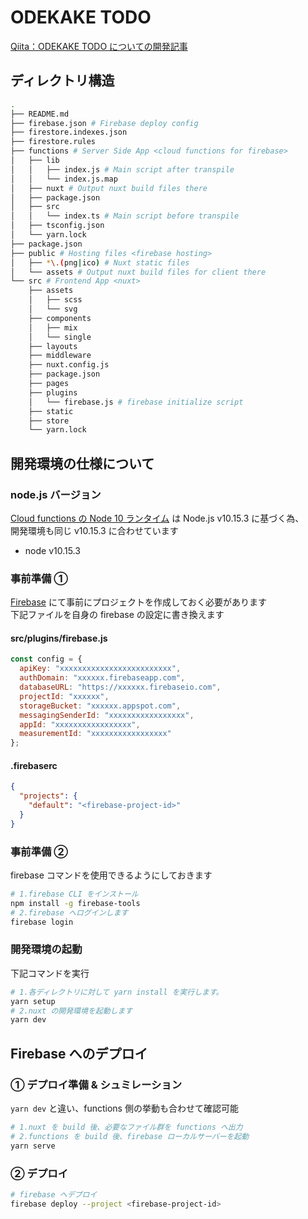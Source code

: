 # ODEKAKE TODO

[Qiita：ODEKAKE TODO についての開発記事](https://qiita.com/yuki153/items/f36600376b4d18d77708)

## ディレクトリ構造

```bash
.
├── README.md
├── firebase.json # Firebase deploy config
├── firestore.indexes.json
├── firestore.rules
├── functions # Server Side App <cloud functions for firebase>
│   ├── lib
│   │   ├── index.js # Main script after transpile
│   │   └── index.js.map
│   ├── nuxt # Output nuxt build files there
│   ├── package.json
│   ├── src
│   │   └── index.ts # Main script before transpile
│   ├── tsconfig.json
│   └── yarn.lock
├── package.json
├── public # Hosting files <firebase hosting>
│   ├── *\.(png|ico) # Nuxt static files
│   └── assets # Output nuxt build files for client there
└── src # Frontend App <nuxt>
    ├── assets
    │   ├── scss
    │   └── svg
    ├── components
    │   ├── mix
    │   └── single
    ├── layouts
    ├── middleware
    ├── nuxt.config.js
    ├── package.json
    ├── pages
    ├── plugins
    │   └── firebase.js # firebase initialize script
    ├── static
    ├── store
    └── yarn.lock
```

## 開発環境の仕様について

### node.js バージョン

[Cloud functions の Node 10 ランタイム](https://cloud.google.com/functions/docs/concepts/nodejs-10-runtime?hl=ja) は Node.js v10.15.3 に基づく為、  
開発環境も同じ v10.15.3 に合わせています

* node v10.15.3

### 事前準備 ①

[Firebase](https://firebase.google.com/?hl=ja) にて事前にプロジェクトを作成しておく必要があります  
下記ファイルを自身の firebase の設定に書き換えます

#### src/plugins/firebase.js

```js
const config = {
  apiKey: "xxxxxxxxxxxxxxxxxxxxxxxxx",
  authDomain: "xxxxxx.firebaseapp.com",
  databaseURL: "https://xxxxxx.firebaseio.com",
  projectId: "xxxxxx",
  storageBucket: "xxxxxx.appspot.com",
  messagingSenderId: "xxxxxxxxxxxxxxxxx",
  appId: "xxxxxxxxxxxxxxxxx",
  measurementId: "xxxxxxxxxxxxxxxxx"
};
```

#### .firebaserc

```json
{
  "projects": {
    "default": "<firebase-project-id>"
  }
}
```

### 事前準備 ②

firebase コマンドを使用できるようにしておきます

```bash
# 1.firebase CLI をインストール
npm install -g firebase-tools
# 2.firebase へログインします
firebase login
```

### 開発環境の起動

下記コマンドを実行

```bash
# 1.各ディレクトリに対して yarn install を実行します。
yarn setup
# 2.nuxt の開発環境を起動します
yarn dev
```

## Firebase へのデプロイ

### ① デプロイ準備 & シュミレーション

`yarn dev` と違い、functions 側の挙動も合わせて確認可能

```bash
# 1.nuxt を build 後、必要なファイル群を functions へ出力
# 2.functions を build 後、firebase ローカルサーバーを起動
yarn serve
```

### ② デプロイ

```bash
# firebase へデプロイ
firebase deploy --project <firebase-project-id>
```
